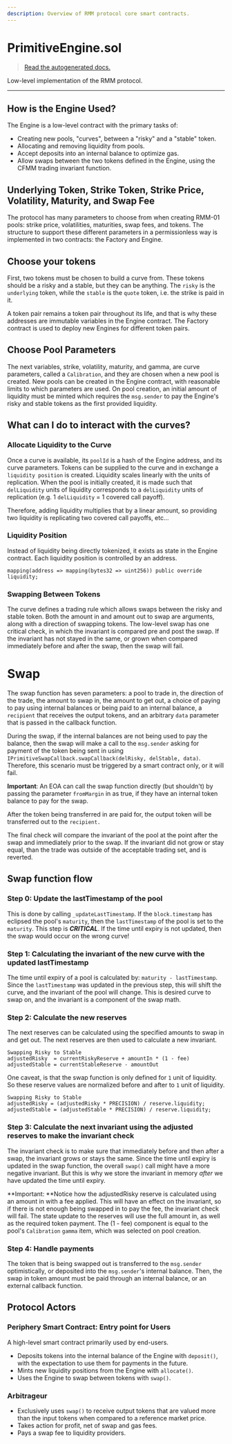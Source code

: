 ```yaml
---
description: Overview of RMM protocol core smart contracts.
---
```


# PrimitiveEngine.sol

> [Read the autogenerated docs.](/technical/smart-contracts/autogenerated-docs/core/PrimitiveEngine)

Low-level implementation of the RMM protocol.

---

## How is the Engine Used?

The Engine is a low-level contract with the primary tasks of:

* Creating new pools, "curves", between a "risky" and a "stable" token.
* Allocating and removing liquidity from pools.
* Accept deposits into an internal balance to optimize gas.
* Allow swaps between the two tokens defined in the Engine, using the CFMM trading invariant function.

## Underlying Token, Strike Token, Strike Price, Volatility, Maturity, and Swap Fee

The protocol has many parameters to choose from when creating RMM-01 pools: strike price, volatilities, maturities, swap fees, and tokens. The structure to support these different parameters in a permissionless way is implemented in two contracts: the Factory and Engine.

## Choose your tokens

First, two tokens must be chosen to build a curve from. These tokens should be a risky and a stable, but they can be anything. The `risky` is the `underlying` token, while the `stable` is the `quote` token, i.e. the strike is paid in it.

A token pair remains a token pair throughout its life, and that is why these addresses are immutable variables in the Engine contract. The Factory contract is used to deploy new Engines for different token pairs.

## Choose Pool Parameters

The next variables, strike, volatility, maturity, and gamma, are curve parameters, called a `Calibration`, and they are chosen when a new pool is created. New pools can be created in the Engine contract, with reasonable limits to which parameters are used. On pool creation, an initial amount of liquidity must be minted which requires the `msg.sender` to pay the Engine's risky and stable tokens as the first provided liquidity.

## What can I do to interact with the curves?

### Allocate Liquidity to the Curve

Once a curve is available, its `poolId` is a hash of the Engine address, and its curve parameters. Tokens can be supplied to the curve and in exchange a `liquidity position` is created. Liquidity scales linearly with the units of replication. When the pool is initially created, it is made such that `delLiquidity` units of liquidity corresponds to a `delLiquidity` units of replication (e.g. 1 `delLiquidity` = 1 covered call payoff).&#x20;

Therefore, adding liquidity multiplies that by a linear amount, so providing two liquidity is replicating two covered call payoffs, etc...

### Liquidity Position

Instead of liquidity being directly tokenized, it exists as state in the Engine contract. Each liquidity position is controlled by an address.

```
mapping(address => mapping(bytes32 => uint256)) public override liquidity;
```

### Swapping Between Tokens

The curve defines a trading rule which allows swaps between the risky and stable token. Both the amount in and amount out to swap are arguments, along with a direction of swapping tokens. The low-level swap has one critical check, in which the invariant is compared pre and post the swap. If the invariant has not stayed in the same, or grown when compared immediately before and after the swap, then the swap will fail.

# Swap

The swap function has seven parameters: a pool to trade in, the direction of the trade, the amount to swap in, the amount to get out, a choice of paying to pay using internal balances or being paid to an internal balance, a `recipient` that receives the output tokens, and an arbitrary `data` parameter that is passed in the callback function.

During the swap, if the internal balances are not being used to pay the balance, then the swap will make a call to the `msg.sender` asking for payment of the token being sent in using `IPrimitiveSwapCallback.swapCallback(delRisky, delStable, data)`. Therefore, this scenario must be triggered by a smart contract only, or it will fail.&#x20;

**Important**: An EOA can call the swap function directly (but shouldn't) by passing the parameter `fromMargin` in as true, if they have an internal token balance to pay for the swap.

After the token being transferred in are paid for, the output token will be transferred out to the `recipient.`

The final check will compare the invariant of the pool at the point after the swap and immediately prior to the swap. If the invariant did not grow or stay equal, than the trade was outside of the acceptable trading set, and is reverted.

## Swap function flow

### Step 0: Update the lastTimestamp of the pool

This is done by calling `_updateLastTimestamp`. If the `block.timestamp` has eclipsed the pool's `maturity`, then the `lastTimestamp` of the pool is set to the `maturity`. This step is _**CRITICAL**_. If the time until expiry is not updated, then the swap would occur on the wrong curve!

### Step 1: Calculating the invariant of the new curve with the updated lastTimestamp

The time until expiry of a pool is calculated by: `maturity - lastTimestamp`. Since the `lastTimestamp` was updated in the previous step, this will shift the curve, and the invariant of the pool will change. This is desired curve to swap on, and the invariant is a component of the swap math.

### Step 2: Calculate the new reserves

The next reserves can be calculated using the specified amounts to swap in and get out. The next reserves are then used to calculate a new invariant.

```
Swapping Risky to Stable
adjustedRisky  = currentRiskyReserve + amountIn * (1 - fee)
adjustedStable = currentStableReserve - amountOut
```

One caveat, is that the swap function is only defined for `1` unit of liquidity. So these reserve values are normalized before and after to `1` unit of liquidity.

```
Swapping Risky to Stable
adjustedRisky = (adjustedRisky * PRECISION) / reserve.liquidity;
adjustedStable = (adjustedStable * PRECISION) / reserve.liquidity;
```



### Step 3: Calculate the next invariant using the adjusted reserves  to make the invariant check

The invariant check is to make sure that immediately before and then after a swap, the invariant grows or stays the same. Since the time until expiry is updated in the swap function, the overall `swap()` call might have a more negative invariant. But this is why we store the invariant in memory _after_ we have updated the time until expiry.

**Important: **Notice how the adjustedRisky reserve is calculated using an amount in with a fee applied. This will have an effect on the invariant, so if there is not enough being swapped in to pay the fee, the invariant check will fail. The state update to the reserves will use the full amount in, as well as the required token payment. The (1 - fee) component is equal to the pool's `Calibration` `gamma` item, which was selected on pool creation.

### Step 4: Handle payments

The token that is being swapped out is transferred to the `msg.sender` optimistically, or deposited into the `msg.sender`'s internal balance. Then, the swap in token amount must be paid through an internal balance, or an external callback function.

## Protocol Actors

### Periphery Smart Contract: Entry point for Users

A high-level smart contract primarily used by end-users.

* Deposits tokens into the internal balance of the Engine with `deposit()`, with the expectation to use them for payments in the future.
* Mints new liquidity positions from the Engine with `allocate()`.
* Uses the Engine to swap between tokens with `swap()`.

### Arbitrageur

* Exclusively uses `swap()` to receive output tokens that are valued more than the input tokens when compared to a reference market price.
* Takes action for profit, net of swap and gas fees.
* Pays a swap fee to liquidity providers.
